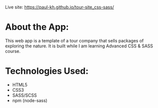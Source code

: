 Live site: https://paul-kh.github.io/tour-site_css-sass/

# About the App:

This web app is a template of a tour company that sells packages of exploring the nature. It is built while I am learning Advanced CSS & SASS course.

# Technologies Used:

- HTML5
- CSS3
- SASS/SCSS
- npm (node-sass)
